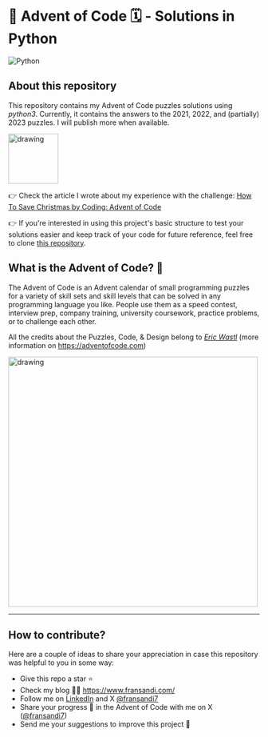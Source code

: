 # 🎄 Advent of Code 🗓 - Solutions in Python

![Python](https://img.shields.io/badge/Python-3776AB?style=for-the-badge&logo=python&logoColor=white)

## About this repository

This repository contains my Advent of Code puzzles solutions using _python3_. Currently, it contains the answers to the 2021, 2022, and (partially) 2023 puzzles. I will publish more when available.

<img src="https://i.ibb.co/kq1WR5F/Screen-Shot-2023-01-06-at-14-01-00.png" alt="drawing" width="100"/>

👉 Check the article I wrote about my experience with the challenge: [How To Save Christmas by Coding: Advent of Code](https://blog.fransandi.com/advent-of-code-43b3e5dd3d2d)

👉 If you're interested in using this project's basic structure to test your solutions easier and keep track of your code for future reference, feel free to clone [this repository](https://github.com/Fransandi/Advent-of-Code-Python-Structure).

## What is the Advent of Code? 🧩

The Advent of Code is an Advent calendar of small programming puzzles for a variety of skill sets and skill levels that can be solved in any programming language you like. People use them as a speed contest, interview prep, company training, university coursework, practice problems, or to challenge each other.

All the credits about the Puzzles, Code, & Design belong to _[Eric Wastl](https://twitter.com/ericwastl)_ (more information on https://adventofcode.com)

<img src="https://i.ibb.co/n0cZfrT/160be980-3b1a-11eb-9dbe-439a40adfa99.png" alt="drawing" width="500"/>

---

## How to contribute?

Here are a couple of ideas to share your appreciation in case this repository was helpful to you in some way:

- Give this repo a star ⭐
- Check my blog 👨‍💻 https://www.fransandi.com/
- Follow me on [LinkedIn](https://www.linkedin.com/in/fransandi/) and X [@fransandi7](https://twitter.com/fransandi7)
- Share your progress 💬 in the Advent of Code with me on X ([@fransandi7](https://twitter.com/fransandi7))
- Send me your suggestions to improve this project 🚀
